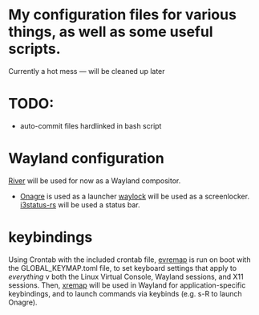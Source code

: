 # My configuration files for various things, as well as some useful scripts.
Currently a hot mess — will be cleaned up later

# TODO: 
* auto-commit files hardlinked in bash script


# Wayland configuration
[River](https://github.com/riverwm/river) will be used for now as a Wayland compositor.
* [Onagre](https://github.com/oknozor/onagre) is used as a launcher
[waylock](https://github.com/ifreund/waylock) will be used as a screenlocker.
[i3status-rs](https://github.com/greshake/i3status-rust) will be used a status bar.

# keybindings
Using Crontab with the included crontab file, [evremap](https://github.com/wez/evremap) is run on boot with the GLOBAL_KEYMAP.toml file, to set keyboard settings that apply to *everything* v both the Linux Virtual Console, Wayland sessions, and X11 sessions.
	Then, [xremap](https://github.com/k0kubun/xremap) will be used in Wayland for application-specific keybindings, and to launch commands via keybinds (e.g. s-R to launch Onagre).
